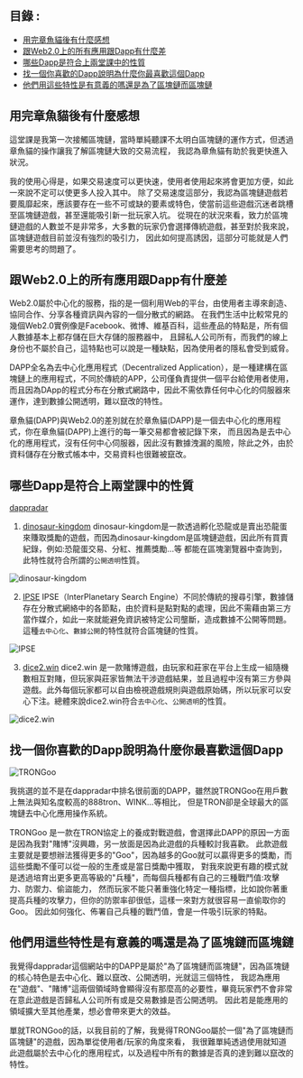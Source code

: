 目錄 :
-----

* [用完章魚貓後有什麼感想](#用完章魚貓後有什麼感想)
* [跟Web2.0上的所有應用跟Dapp有什麼差](#跟Web2.0上的所有應用跟Dapp有什麼差)
* [哪些Dapp是符合上兩堂課中的性質](#哪些Dapp是符合上兩堂課中的性質)
* [找一個你喜歡的Dapp說明為什麼你最喜歡這個Dapp](#找一個你喜歡的Dapp說明為什麼你最喜歡這個Dapp)
* [他們用這些特性是有意義的嗎還是為了區塊鏈而區塊鏈](#他們用這些特性是有意義的嗎還是為了區塊鏈而區塊鏈)


用完章魚貓後有什麼感想
-----

這堂課是我第一次接觸區塊鏈，當時單純聽課不太明白區塊鏈的運作方式，但透過章魚貓的操作讓我了解區塊鏈大致的交易流程，
我認為章魚貓有助於我更快進入狀況。

我的使用心得是，如果交易速度可以更快速，使用者使用起來將會更加方便，如此一來說不定可以使更多人投入其中。
除了交易速度這部分，我認為區塊鏈遊戲若要風靡起來，應該要存在一些不可或缺的要素或特色，使當前這些遊戲沉迷者跳槽至區塊鏈遊戲，甚至還能吸引新一批玩家入坑。
從現在的狀況來看，致力於區塊鏈遊戲的人數並不是非常多，大多數的玩家仍會選擇傳統遊戲，甚至對於我來說，區塊鏈遊戲目前並沒有強烈的吸引力，
因此如何提高誘因，這部分可能就是人們需要思考的問題了。

跟Web2.0上的所有應用跟Dapp有什麼差
-----

Web2.0屬於中心化的服務，指的是一個利用Web的平台，由使用者主導來創造、協同合作、分享各種資訊與內容的一個分散式的網路。
在我們生活中比較常見的幾個Web2.0實例像是Facebook、微博、維基百科，這些產品的特點是，所有個人數據基本上都存儲在巨大存儲的服務器中，
且歸私人公司所有，而我們的線上身份也不屬於自己，這特點也可以說是一種缺點，因為使用者的隱私會受到威脅。

DAPP全名為去中心化應用程式（Decentralized Application），是一種建構在區塊鏈上的應用程式，不同於傳統的APP，公司僅負責提供一個平台給使用者使用，而且因為DApp的程式分布在分散式網路中，因此不需依靠任何中心化的伺服器來運作，達到數據公開透明，難以竄改的特性。

章魚貓(DAPP)與Web2.0的差別就在於章魚貓(DAPP)是一個去中心化的應用程式，你在章魚貓(DAPP)上進行的每一筆交易都會被記錄下來，
而且因為是去中心化的應用程式，沒有任何中心伺服器，因此沒有數據洩漏的風險，除此之外，由於資料儲存在分散式帳本中，交易資料也很難被竄改。

哪些Dapp是符合上兩堂課中的性質
------
[dappradar](https://dappradar.com/?fbclid=IwAR1ZYaMP0w8bMQcB9_KDXgsceU1W7hasx4ki5m2OaqafNwPgafUAc4Rue6k)

1. [dinosaur-kingdom](https://dappradar.com/eos/1091/dinosaur-kingdom) dinosaur-kingdom是一款透過孵化恐龍或是賣出恐龍蛋來賺取獎勵的遊戲，而因為dinosaur-kingdom是區塊鏈遊戲，因此所有買賣紀錄，例如:恐龍蛋交易、分紅、推薦獎勵...等 都能在區塊瀏覽器中查詢到，此特性就符合所謂的`公開透明`性質。

![dinosaur-kingdom](https://dappimg.com/media/image/app/b0560684eef240a8a5f7bc23f81c45d2.png)

2. [IPSE](https://dappradar.com/eos/1129/ipse) IPSE（InterPlanetary Search Engine）不同於傳統的搜尋引擎，數據儲存在分散式網絡中的各節點，由於資料是點對點的處理，因此不需藉由第三方當作媒介，如此一來就能避免資訊被特定公司壟斷，造成數據不公開等問題。這種`去中心化`、`數據公開`的特性就符合區塊鏈的性質。

![IPSE](https://img.jinse.com/2126857_image3.png)

3. [dice2.win](https://dappradar.com/app/449/dice2-win) dice2.win 是一款賭博遊戲，由玩家和莊家在平台上生成一組隨機數相互對賭，但玩家與莊家皆無法干涉遊戲結果，並且過程中沒有第三方參與遊戲。此外每個玩家都可以自由檢視遊戲規則與遊戲原始碼，所以玩家可以安心下注。總體來說dice2.win符合`去中心化`、`公開透明`的性質。

![dice2.win](https://dappimg.com/media/image/app/c3c89b5a-aa98-4998-9dc6-c4e9d1f5731f.jpg) 


找一個你喜歡的Dapp說明為什麼你最喜歡這個Dapp
------

![TRONGoo](https://crypto-games.de/wp-content/uploads/2019/01/TronGoo.jpg)

我挑選的並不是在dappradar中排名很前面的DAPP，雖然說TRONGoo在用戶數上無法與知名度較高的888tron、WINK...等相比，
但是TRON卻是全球最大的區塊鏈去中心化應用操作系統。

TRONGoo 是一款在TRON協定上的養成對戰遊戲，會選擇此DAPP的原因一方面是因為我對"賭博"沒興趣，另一放面是因為此遊戲的兵種較討我喜歡。
此款遊戲主要就是要想辦法獲得更多的"Goo"，因為越多的Goo就可以贏得更多的獎勵，而這些獎勵不僅可以從一般的生產或是當日獎勵中獲取，
對我來說更有趣的模式就是透過培育出更多更高等級的"兵種"，而每個兵種都有自己的三種戰鬥值:攻擊力、防禦力、偷盜能力，
然而玩家不能只著重強化特定一種指標，比如說你著重提高兵種的攻擊力，但你的防禦率卻很低，這樣一來對方就很容易一直偷取你的Goo。
因此如何強化、佈署自己兵種的戰鬥值，會是一件吸引玩家的特點。

他們用這些特性是有意義的嗎還是為了區塊鏈而區塊鏈
------

我覺得dappradar這個網站中的DAPP是屬於"為了區塊鏈而區塊鏈"，因為區塊鏈的核心特色是去中心化、難以竄改、公開透明，光就這三個特性，
我認為應用在"遊戲"、"賭博"這兩個領域時會顯得沒有那麼高的必要性，畢竟玩家們不會非常在意此遊戲是否歸私人公司所有或是交易數據是否公開透明。
因此若是能應用的領域擴大至其他產業，想必會帶來更大的效益。

單就TRONGoo的話，以我目前的了解，我覺得TRONGoo屬於一個"為了區塊鏈而區塊鏈"的遊戲，因為單從使用者/玩家的角度來看，
我很難單純透過使用就知道此遊戲屬於去中心化的應用程式，以及過程中所有的數據是否真的達到難以竄改的特性。
